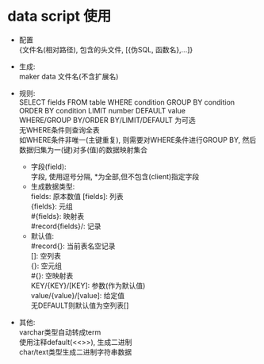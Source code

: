 # data script 使用

* 配置  
    {文件名(相对路径), 包含的头文件, [{伪SQL, 函数名},...]}  

* 生成:  
    maker data 文件名(不含扩展名)  

* 规则:  
    SELECT fields FROM table WHERE condition GROUP BY condition ORDER BY condition LIMIT number DEFAULT value  
    WHERE/GROUP BY/ORDER BY/LIMIT/DEFAULT 为可选  
    无WHERE条件则查询全表  
    如WHERE条件非唯一(主键重复), 则需要对WHERE条件进行GROUP BY, 然后数据归集为一(键)对多(值)的数据映射集合  
    * 字段(field):  
        字段, 使用逗号分隔, *为全部,但不包含(client)指定字段  
    * 生成数据类型:  
        fields: 原本数值
        \[fields\]: 列表  
        {fields}: 元组  
        \#{fields}: 映射表  
        \#record{fields}/: 记录  
    * 默认值:  
        #record{}: 当前表名空记录  
        []: 空列表  
        {}: 空元组  
        \#{}: 空映射表  
        KEY/{KEY}/[KEY]: 参数(作为默认值)  
        value/{value}/\[value\]: 给定值  
        无DEFAULT则默认值为空列表[]  

* 其他:  
    varchar类型自动转成term  
    使用注释default(<<>>), 生成二进制  
    char/text类型生成二进制字符串数据  
